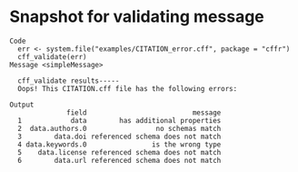 # Snapshot for validating message

    Code
      err <- system.file("examples/CITATION_error.cff", package = "cffr")
      cff_validate(err)
    Message <simpleMessage>
      
      cff_validate results-----
      Oops! This CITATION.cff file has the following errors:
      
    Output
                  field                          message
      1            data        has additional properties
      2  data.authors.0                 no schemas match
      3        data.doi referenced schema does not match
      4 data.keywords.0                is the wrong type
      5    data.license referenced schema does not match
      6        data.url referenced schema does not match

